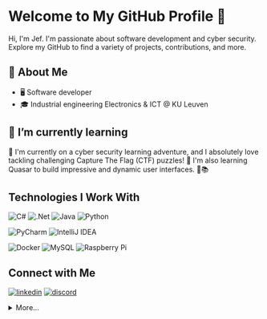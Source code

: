 # Welcome to My GitHub Profile 👋

Hi, I'm Jef. I'm passionate about software development and cyber security. Explore my GitHub to find a variety of projects, contributions, and more.

## :book: About Me

- 🖥 Software developer
- 🎓 Industrial engineering Electronics & ICT @ KU Leuven

## 🌱 I’m currently learning 

🔐 I'm currently on a cyber security learning adventure, and I absolutely love tackling challenging Capture The Flag (CTF) puzzles! 🚀
I'm also learning Quasar to build impressive and dynamic user interfaces. 🚀📚

## Technologies I Work With

![C#](https://img.shields.io/badge/c%23-%23239120.svg?style=for-the-badge&logo=c-sharp&logoColor=white)
![.Net](https://img.shields.io/badge/.NET-5C2D91?style=for-the-badge&logo=.net&logoColor=white)
![Java](https://img.shields.io/badge/java-%23ED8B00.svg?style=for-the-badge&logo=java&logoColor=white)
![Python](https://img.shields.io/badge/python-3670A0?style=for-the-badge&logo=python&logoColor=ffdd54)

![PyCharm](https://img.shields.io/badge/pycharm-143?style=for-the-badge&logo=pycharm&logoColor=black&color=black&labelColor=green)
![IntelliJ IDEA](https://img.shields.io/badge/IntelliJIDEA-000000.svg?style=for-the-badge&logo=intellij-idea&logoColor=white)

![Docker](https://img.shields.io/badge/docker-%230db7ed.svg?style=for-the-badge&logo=docker&logoColor=white)
![MySQL](https://img.shields.io/badge/mysql-%2300f.svg?style=for-the-badge&logo=mysql&logoColor=white)
![Raspberry Pi](https://img.shields.io/badge/-RaspberryPi-C51A4A?style=for-the-badge&logo=Raspberry-Pi)

## Connect with Me
 <a href="https://www.linkedin.com/in/jef-jacobs-76943416b/"><img src="https://img.icons8.com/color/96/000000/linkedin.png" alt="linkedin"/></a>
 <a href="https://discordapp.com/users/264385090182840320"><img src="https://img.icons8.com/color/96/000000/discord-logo.png" alt="discord"/></a>


<details>
  <summary>More...</summary>
<img src="https://github-readme-stats.vercel.app/api?username=jefjacobs00&show_icons=true&count_private=true&theme=dark" />
</details>


